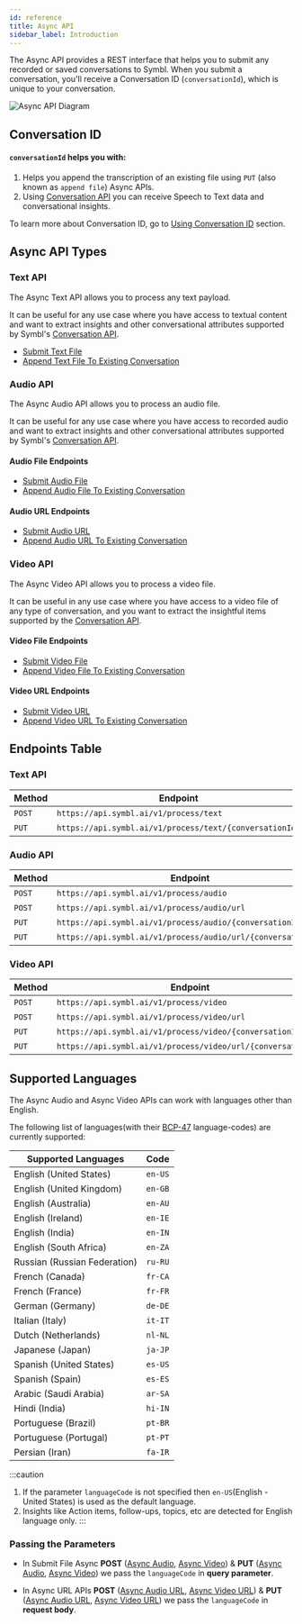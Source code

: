 ```yaml
---
id: reference
title: Async API 
sidebar_label: Introduction
---
```


The Async API provides a REST interface that helps you to submit any recorded or saved conversations to Symbl. When you submit a conversation, you'll receive a Conversation ID (`conversationId`), which is unique to your conversation.

![Async API Diagram](/img/asyncDiagram.png)

## Conversation ID

#### `conversationId` helps you with:

1. Helps you append the transcription of an existing file using `PUT` (also known as `append file`)  Async APIs.  
2. Using [Conversation API](/docs/conversation-api/introduction) you can receive Speech to Text data and conversational insights.

To learn more about Conversation ID, go to [Using Conversation ID](/docs/api-reference/getting-started#using-conversation-id) section. 

## Async API Types

### Text API

The Async Text API allows you to process any text payload.

It can be useful for any use case where you have access to textual content and want to extract insights and other conversational attributes supported by Symbl's [Conversation API](/docs/conversation-api/introduction).

* [Submit Text File](/docs/async-api/overview/text/post-text)
* [Append Text File To Existing Conversation](/docs/async-api/overview/text/put-text)


### Audio API

The Async Audio API allows you to process an audio file.

It can be useful for any use case where you have access to recorded audio and want to extract insights and other conversational attributes supported by Symbl's [Conversation API](/docs/conversation-api/introduction).

#### Audio File Endpoints

* [Submit Audio File](/docs/async-api/overview/audio/post-audio)
* [Append Audio File To Existing Conversation](/docs/async-api/overview/audio/post-audio)

#### Audio URL Endpoints

* [Submit Audio URL](/docs/async-api/overview/audio/post-audio-url)
* [Append Audio URL To Existing Conversation](/docs/async-api/overview/audio/put-audio-url)

### Video API

The Async Video API allows you to process a video file.

It can be useful in any use case where you have access to a video file of any type of conversation, and you want to extract the insightful items supported by the [Conversation API](/docs/conversation-api/introduction).

#### Video File Endpoints

* [Submit Video File](/docs/async-api/overview/video/post-video)
* [Append Video File To Existing Conversation](/docs/async-api/overview/video/post-video)

#### Video URL Endpoints

* [Submit Video URL](/docs/async-api/overview/video/post-video-url)
* [Append Video URL To Existing Conversation](/docs/async-api/overview/video/put-video-url)

## Endpoints Table

### Text API

| Method | Endpoint | |
|--------|----------|-|
|`POST` | `https://api.symbl.ai/v1/process/text` | [Reference](/docs/async-api/overview/text/post-text)
|`PUT` | `https://api.symbl.ai/v1/process/text/{conversationId}` | [Reference](/docs/async-api/overview/text/put-text)


### Audio API

| Method | Endpoint | |
|--------|----------|-|
|`POST` | `https://api.symbl.ai/v1/process/audio` | [Reference](/docs/async-api/overview/audio/post-audio)
|`POST` | `https://api.symbl.ai/v1/process/audio/url` | [Reference](/docs/async-api/overview/audio/post-audio-url)
|`PUT` | `https://api.symbl.ai/v1/process/audio/{conversationId}` | [Reference](/docs/async-api/overview/audio/put-audio)
|`PUT` | `https://api.symbl.ai/v1/process/audio/url/{conversationId}` | [Reference](/docs/async-api/overview/audio/put-audio-url)


### Video API

| Method | Endpoint | |
|--------|----------|-|
|`POST` | `https://api.symbl.ai/v1/process/video` | [Reference](/docs/async-api/overview/video/post-video)
|`POST` | `https://api.symbl.ai/v1/process/video/url` | [Reference](/docs/async-api/overview/video/post-video-url)
|`PUT` | `https://api.symbl.ai/v1/process/video/{conversationId}` | [Reference](/docs/async-api/overview/video/put-video)
|`PUT` | `https://api.symbl.ai/v1/process/video/url/{conversationId}` | [Reference](/docs/async-api/overview/video/put-video-url)

## Supported Languages

The Async Audio and Async Video APIs can work with languages other than English.

The following list of languages(with their [BCP-47](https://en.wikipedia.org/wiki/IETF_language_tag) language-codes) are currently supported:

 | Supported Languages          | Code    |
 |------------------------------|---------|
 | English (United States)      | `en-US` |
 | English (United Kingdom)     | `en-GB` |
 | English (Australia)          | `en-AU` |
 | English (Ireland)            | `en-IE` |
 | English (India)              | `en-IN` |
 | English (South Africa)       | `en-ZA` |
 | Russian (Russian Federation) | `ru-RU` |
 | French (Canada)              | `fr-CA` |
 | French (France)              | `fr-FR` |
 | German (Germany)             | `de-DE` |
 | Italian (Italy)              | `it-IT` |
 | Dutch (Netherlands)          | `nl-NL` |
 | Japanese (Japan)             | `ja-JP` |
 | Spanish (United States)      | `es-US` |
 | Spanish (Spain)              | `es-ES` |
 | Arabic (Saudi Arabia)        | `ar-SA` |
 | Hindi (India)                | `hi-IN` |
 | Portuguese (Brazil)          | `pt-BR` |
 | Portuguese (Portugal)        | `pt-PT` |
 | Persian (Iran)               | `fa-IR` |   



:::caution
1. If the parameter `languageCode` is not specified then `en-US`(English - United States) is used as the default language.
2. Insights like Action items, follow-ups, topics, etc  are detected for English language only.
:::

### Passing the Parameters

* In Submit File Async **POST** ([Async Audio](/docs/async-api/overview/audio/post-audio), [Async Video](/docs/async-api/overview/video/post-video)) & **PUT** ([Async Audio](/docs/async-api/overview/audio/put-audio), [Async Video](/docs/async-api/overview/video/put-video)) we pass the `languageCode` in **query parameter**.  

* In Async URL APIs **POST** ([Async Audio URL](/docs/async-api/overview/audio/post-audio-url), [Async Video URL](/docs/async-api/overview/video/post-video-url)) & **PUT** ([Async Audio URL](/docs/async-api/overview/audio/put-audio-url), [Async Video URL](/docs/async-api/overview/video/put-video-url)) we pass the `languageCode` in **request body**.

<!--
:::info
Currently only the messages endpoint of Conversation API will return the transcribed data and insights will be return an empty array.
::: -->
